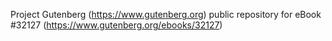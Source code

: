 Project Gutenberg (https://www.gutenberg.org) public repository for eBook #32127 (https://www.gutenberg.org/ebooks/32127)
